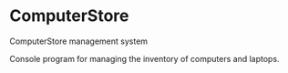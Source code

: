 # ComputerStore
ComputerStore management system

Console program for managing the inventory of computers and laptops.
